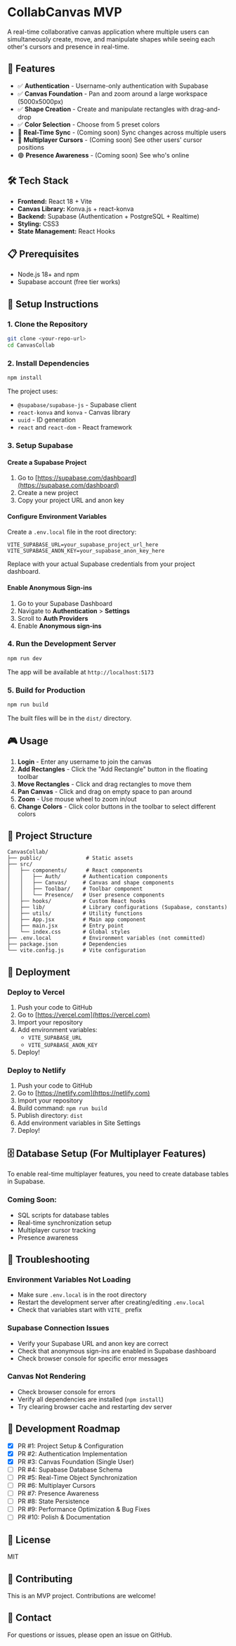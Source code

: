 # CollabCanvas MVP

A real-time collaborative canvas application where multiple users can simultaneously create, move, and manipulate shapes while seeing each other's cursors and presence in real-time.

## 🚀 Features

- ✅ **Authentication** - Username-only authentication with Supabase
- ✅ **Canvas Foundation** - Pan and zoom around a large workspace (5000x5000px)
- ✅ **Shape Creation** - Create and manipulate rectangles with drag-and-drop
- ✅ **Color Selection** - Choose from 5 preset colors
- 🔄 **Real-Time Sync** - (Coming soon) Sync changes across multiple users
- 👥 **Multiplayer Cursors** - (Coming soon) See other users' cursor positions
- 🟢 **Presence Awareness** - (Coming soon) See who's online

## 🛠️ Tech Stack

- **Frontend:** React 18 + Vite
- **Canvas Library:** Konva.js + react-konva
- **Backend:** Supabase (Authentication + PostgreSQL + Realtime)
- **Styling:** CSS3
- **State Management:** React Hooks

## 📋 Prerequisites

- Node.js 18+ and npm
- Supabase account (free tier works)

## 🔧 Setup Instructions

### 1. Clone the Repository

```bash
git clone <your-repo-url>
cd CanvasCollab
```

### 2. Install Dependencies

```bash
npm install
```

The project uses:
- `@supabase/supabase-js` - Supabase client
- `react-konva` and `konva` - Canvas library
- `uuid` - ID generation
- `react` and `react-dom` - React framework

### 3. Setup Supabase

#### Create a Supabase Project

1. Go to [https://supabase.com/dashboard](https://supabase.com/dashboard)
2. Create a new project
3. Copy your project URL and anon key

#### Configure Environment Variables

Create a `.env.local` file in the root directory:

```env
VITE_SUPABASE_URL=your_supabase_project_url_here
VITE_SUPABASE_ANON_KEY=your_supabase_anon_key_here
```

Replace with your actual Supabase credentials from your project dashboard.

#### Enable Anonymous Sign-ins

1. Go to your Supabase Dashboard
2. Navigate to **Authentication** > **Settings**
3. Scroll to **Auth Providers**
4. Enable **Anonymous sign-ins**

### 4. Run the Development Server

```bash
npm run dev
```

The app will be available at `http://localhost:5173`

### 5. Build for Production

```bash
npm run build
```

The built files will be in the `dist/` directory.

## 🎮 Usage

1. **Login** - Enter any username to join the canvas
2. **Add Rectangles** - Click the "Add Rectangle" button in the floating toolbar
3. **Move Rectangles** - Click and drag rectangles to move them
4. **Pan Canvas** - Click and drag on empty space to pan around
5. **Zoom** - Use mouse wheel to zoom in/out
6. **Change Colors** - Click color buttons in the toolbar to select different colors

## 📁 Project Structure

```
CanvasCollab/
├── public/              # Static assets
├── src/
│   ├── components/      # React components
│   │   ├── Auth/       # Authentication components
│   │   ├── Canvas/     # Canvas and shape components
│   │   ├── Toolbar/    # Toolbar component
│   │   └── Presence/   # User presence components
│   ├── hooks/          # Custom React hooks
│   ├── lib/            # Library configurations (Supabase, constants)
│   ├── utils/          # Utility functions
│   ├── App.jsx         # Main app component
│   ├── main.jsx        # Entry point
│   └── index.css       # Global styles
├── .env.local          # Environment variables (not committed)
├── package.json        # Dependencies
└── vite.config.js      # Vite configuration
```

## 🚀 Deployment

### Deploy to Vercel

1. Push your code to GitHub
2. Go to [https://vercel.com](https://vercel.com)
3. Import your repository
4. Add environment variables:
   - `VITE_SUPABASE_URL`
   - `VITE_SUPABASE_ANON_KEY`
5. Deploy!

### Deploy to Netlify

1. Push your code to GitHub
2. Go to [https://netlify.com](https://netlify.com)
3. Import your repository
4. Build command: `npm run build`
5. Publish directory: `dist`
6. Add environment variables in Site Settings
7. Deploy!

## 🗄️ Database Setup (For Multiplayer Features)

To enable real-time multiplayer features, you need to create database tables in Supabase.

### Coming Soon:
- SQL scripts for database tables
- Real-time synchronization setup
- Multiplayer cursor tracking
- Presence awareness

## 🐛 Troubleshooting

### Environment Variables Not Loading

- Make sure `.env.local` is in the root directory
- Restart the development server after creating/editing `.env.local`
- Check that variables start with `VITE_` prefix

### Supabase Connection Issues

- Verify your Supabase URL and anon key are correct
- Check that anonymous sign-ins are enabled in Supabase dashboard
- Check browser console for specific error messages

### Canvas Not Rendering

- Check browser console for errors
- Verify all dependencies are installed (`npm install`)
- Try clearing browser cache and restarting dev server

## 📝 Development Roadmap

- [x] PR #1: Project Setup & Configuration
- [x] PR #2: Authentication Implementation
- [x] PR #3: Canvas Foundation (Single User)
- [ ] PR #4: Supabase Database Schema
- [ ] PR #5: Real-Time Object Synchronization
- [ ] PR #6: Multiplayer Cursors
- [ ] PR #7: Presence Awareness
- [ ] PR #8: State Persistence
- [ ] PR #9: Performance Optimization & Bug Fixes
- [ ] PR #10: Polish & Documentation

## 📄 License

MIT

## 🤝 Contributing

This is an MVP project. Contributions are welcome!

## 📧 Contact

For questions or issues, please open an issue on GitHub.
